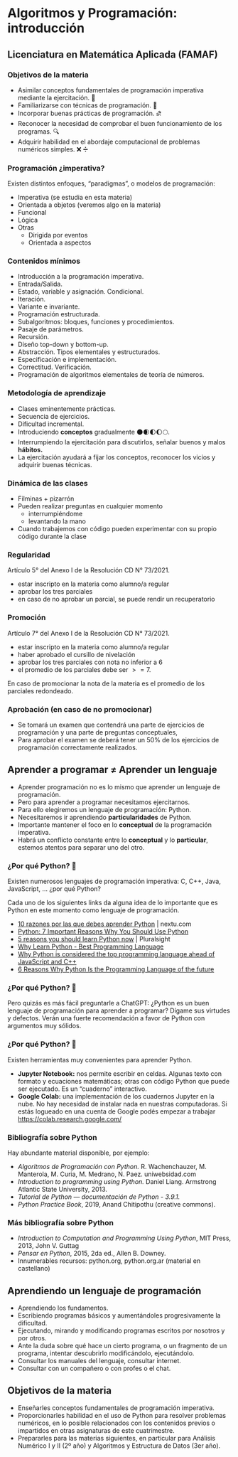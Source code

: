 # Algoritmos y Programación: introducción
## Licenciatura en Matemática Aplicada (FAMAF)



### Objetivos de la materia

- Asimilar conceptos fundamentales de programación imperativa mediante la ejercitación. 🚴
- Familiarizarse con técnicas de programación. 🔧
- Incorporar buenas prácticas de programación. ⛐
- Reconocer la necesidad de comprobar el buen funcionamiento de los programas. 🔍
- Adquirir habilidad en el abordaje computacional de problemas numéricos simples. ❌ ➗



### Programación ¿imperativa?
Existen distintos enfoques, “paradigmas”, o modelos de programación:

- Imperativa (se estudia en esta materia)
- Orientada a objetos (veremos algo en la materia)
- Funcional
- Lógica 
- Otras
    - Dirigida por eventos
    - Orientada a aspectos



### Contenidos mínimos


- Introducción a la programación imperativa. 
- Entrada/Salida. 
- Estado, variable y asignación. Condicional. 
- Iteración. 
- Variante e invariante. 
- Programación estructurada. 
- Subalgoritmos: bloques, funciones y procedimientos. 
- Pasaje de parámetros. 
- Recursión. 
- Diseño top-down y bottom-up. 
- Abstracción. Tipos elementales y estructurados. 
- Especificación e implementación. 
- Correctitud. Verificación. 
- Programación de algoritmos elementales de teoría de números.


### Metodología de aprendizaje


- Clases eminentemente prácticas.
- Secuencia de ejercicios. 
- Dificultad incremental.
- Introduciendo **conceptos** gradualmente 🌑🌒🌓🌔🌕.
- Interrumpiendo la ejercitación para discutirlos, señalar buenos y malos **hábitos.** 
- La ejercitación ayudará a fijar los conceptos, reconocer los vicios y adquirir buenas técnicas.

### Dinámica de las clases


- Filminas + pizarrón
- Pueden realizar preguntas en cualquier momento 
    - interrumpiéndome
    - levantando la mano
- Cuando trabajemos con código pueden experimentar con su propio código durante la clase


### Regularidad

Artículo 5° del Anexo I de la Resolución CD N° 73/2021.

- estar inscripto en la materia como alumno/a regular
- aprobar los tres parciales
- en caso de no aprobar un parcial, se puede rendir un recuperatorio

### Promoción

Artículo 7° del Anexo I de la Resolución CD N° 73/2021.

- estar inscripto en la materia como alumno/a regular
- haber aprobado el cursillo de nivelación
- aprobar los tres parciales con nota no inferior a $6$
- el promedio de los parciales debe ser $>= 7$.

En  caso de promocionar la nota de la materia es el promedio de los parciales redondeado.




### Aprobación (en caso de no promocionar)



- Se tomará un examen que contendrá una parte de  ejercicios de programación y una parte de preguntas conceptuales,
- Para aprobar el examen se deberá tener un 50% de los ejercicios de programación  correctamente realizados. 




## Aprender a programar  ≠ Aprender un lenguaje


- Aprender programación no es lo mismo que aprender un lenguaje de programación.
- Pero para aprender a programar necesitamos ejercitarnos.
- Para ello elegiremos un lenguaje de programación: Python.
- Necesitaremos ir aprendiendo **particularidades** de Python.
- Importante mantener el foco en lo **conceptual** de la programación imperativa.
- Habrá un conflicto constante entre lo **conceptual** y lo **particular**, estemos atentos para separar uno del otro.

### ¿Por qué Python? 🐍

Existen numerosos lenguajes de programación imperativa: C, C++, Java, JavaScript, … ¿por qué Python?

Cada uno de los siguientes links da alguna idea de lo importante que es Python en este momento como lenguaje de programación. 



- [10 razones por las que debes aprender Python](https://www.nextu.com/blog/razones-aprender-python/#:~:text=Es%20uno%20de%20los%20lenguajes,f%C3%A1cilmente%20otros%20lenguajes%20de%20programaci%C3%B3n) | nextu.com
- [Python: 7 Important Reasons Why You Should Use Python](https://medium.com/@mindfiresolutions.usa/python-7-important-reasons-why-you-should-use-python-5801a98a0d0b#:~:text=Python%20is%20a%20general%20purpose,care%20of%20common%20programming%20tasks.)
- [5 reasons you should learn Python now](https://www.pluralsight.com/blog/software-development/why-python) | Pluralsight
- [Why Learn Python - Best Programming Language](http://www.bestprogramminglanguagefor.me/why-learn-python)
- [Why Python is considered the top programming language ahead of JavaScript and C++](https://www.techrepublic.com/article/why-python-is-considered-the-top-programming-language-ahead-of-javascript-and-c/)
- [6 Reasons Why Python Is the Programming Language of the future](https://www.makeuseof.com/tag/python-language-future/)


### ¿Por qué Python? 🐍


Pero quizás es más fácil preguntarle a ChatGPT:
¿Python es un buen lenguaje de programación para aprender a programar? Dígame sus virtudes y defectos. 
Verán una fuerte recomendación a favor de Python con argumentos muy sólidos.

### ¿Por qué Python? 🐍

Existen herramientas muy convenientes para aprender Python.

- **Jupyter Notebook:** nos permite escribir en celdas. Algunas texto con formato y ecuaciones matemáticas; otras con código Python que puede ser ejecutado. Es un  “cuaderno” interactivo.
 - **Google Colab:** una implementación de los cuadernos Jupyter en la nube. No hay necesidad de instalar nada en nuestras computadoras. Si estás logueado en una cuenta de Google podés empezar a trabajar https://colab.research.google.com/



### Bibliografía sobre Python

Hay abundante material disponible, por ejemplo:
- *Algoritmos de Programación con Python.*  R. Wachenchauzer, M. Manterola, M. Curia, M. Medrano, N. Paez. uniwebsidad.com
- *Introduction to programming using Python.* Daniel Liang. Armstrong Atlantic State University, 2013.
- *Tutorial de Python — documentación de Python - 3.9.1.* 
- *Python Practice Book*, 2019, Anand Chitipothu (creative commons).


### Más bibliografía sobre Python


- *Introduction to Computation and Programming Using Python*, MIT Press, 2013, John V. Guttag
- *Pensar en Python*, 2015, 2da ed., Allen B. Downey.
- Innumerables recursos: python.org, python.org.ar (material en castellano)



## Aprendiendo un lenguaje de programación

- Aprendiendo los fundamentos. 
- Escribiendo programas básicos y aumentándoles progresivamente la dificultad. 
- Ejecutando, mirando y modificando programas escritos por nosotros y por otros.
- Ante la duda sobre qué hace un cierto programa, o un fragmento de un programa, intentar descubrirlo modificándolo, ejecutándolo.
- Consultar los manuales del lenguaje, consultar internet.
- Consultar con un compañero o con profes o el chat.

## Objetivos de la materia

- Enseñarles conceptos fundamentales de programación imperativa.
- Proporcionarles habilidad en el uso de Python para resolver problemas numéricos, en lo posible relacionados con los contenidos previos o impartidos en otras asignaturas de este cuatrimestre.
- Prepararles para las materias siguientes, en particular para Análisis Numérico I y II (2º año) y Algoritmos y Estructura de Datos (3er año).
